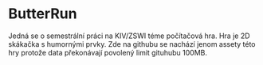﻿# ButterRun
Jedná se o semestrální práci na KIV/ZSWI téme počítačová hra.
Hra je 2D skákačka s humornými prvky.
 Zde na githubu se nachází jenom assety této hry protože data překonávají povolený limit gituhubu 100MB.